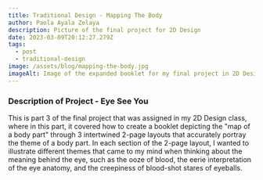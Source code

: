 ```yaml
---
title: Traditional Design - Mapping The Body
author: Paola Ayala Zelaya
description: Picture of the final project for 2D Design
date: 2023-03-09T20:12:27.279Z
tags:
  - post
  - traditional-design
image: /assets/blog/mapping-the-body.jpg
imageAlt: Image of the expanded booklet for my final project in 2D Design
---
```

### Description of Project - Eye See You

T﻿his is part 3 of the final project that was assigned in my 2D Design class, where in this part, it covered how to create a booklet depicting the "map of a body part" through 3 intertwined 2-page layouts that accurately portray the theme of a body part. In each section of the 2-page layout, I wanted to illustrate different themes that came to my mind when thinking about the meaning behind the eye, such as the ooze of blood, the eerie interpretation of the eye anatomy, and the creepiness of blood-shot stares of eyeballs.